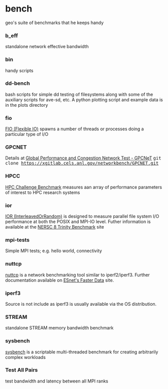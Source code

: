 # bench

geo's suite of benchmarks that he keeps handy

### b_eff

standalone network effective bandwidth 

### bin

handy scripts

### dd-bench

bash scripts for simple dd testing of filesystems along with some of the auxiliary scripts for ave-sd, etc.  A python plotting script and example data is in the plots directory

### fio

<a href="https://github.com/axboe/fio">FIO (Flexible IO)</a> spawns a number of threads or processes doing a particular type of I/O

### GPCNET

Details at <a href="https://xgitlab.cels.anl.gov/networkbench/GPCNET">Global Performance and Congestion Network Test - GPCNeT</a>
<tt>git clone https://xgitlab.cels.anl.gov/networkbench/GPCNET.git</tt>

### HPCC

<a href="https://icl.cs.utk.edu/hpcc/">HPC Challenge Benchmark</a> measures aan array of performance parameters of interest to HPC research systems

### ior

<a href="https://github.com/LLNL/ior">IOR (InterleavedOrRandom)</a> is designed to measure parallel file system I/O performance at both the POSIX and MPI-IO level.  Futher information is available at the <a href="http://www.nersc.gov/users/computational-systems/cori/nersc-8-procurement/trinity-nersc-8-rfp/nersc-8-trinity-benchmarks/ior/">NERSC 8 Trinity Benchmark</a>
site 

### mpi-tests

Simple MPI tests; e.g. hello world, connectivity

### nuttcp

<a href="http://nuttcp.net/nuttcp/">nuttcp</a> is a network benchmarking tool similar to iperf2/iperf3.
Further documentation available on <a href="https://fasterdata.es.net/performance-testing/network-troubleshooting-tools/nuttcp/">ESnet's Faster Data</a> site.

### iperf3

Source is not include as iperf3 is usually available via the OS distribution.

### STREAM

standalone STREAM memory bandwidth benchmark

### sysbench 

<a href="https://github.com/akopytov/sysbench">sysbench</a> is a scriptable multi-threaded benchmark for creating arbitrarily complex workloads 

###  Test All Pairs

test bandwidth and latency between all MPI ranks